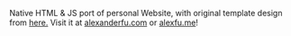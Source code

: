 Native HTML & JS port of personal Website, with original template design from [here.](http://startbootstrap.com/template-overviews/grayscale/) Visit it at [alexanderfu.com](http://www.alexanderfu.com) or [alexfu.me](http://www.alexfu.me)!
